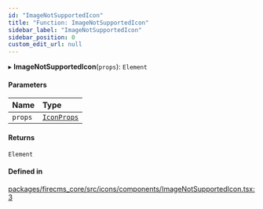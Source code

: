 ```yaml
---
id: "ImageNotSupportedIcon"
title: "Function: ImageNotSupportedIcon"
sidebar_label: "ImageNotSupportedIcon"
sidebar_position: 0
custom_edit_url: null
---
```


▸ **ImageNotSupportedIcon**(`props`): `Element`

#### Parameters

| Name | Type |
| :------ | :------ |
| `props` | [`IconProps`](../types/IconProps.md) |

#### Returns

`Element`

#### Defined in

[packages/firecms_core/src/icons/components/ImageNotSupportedIcon.tsx:3](https://github.com/FireCMSco/firecms/blob/d45f3739/packages/firecms_core/src/icons/components/ImageNotSupportedIcon.tsx#L3)
